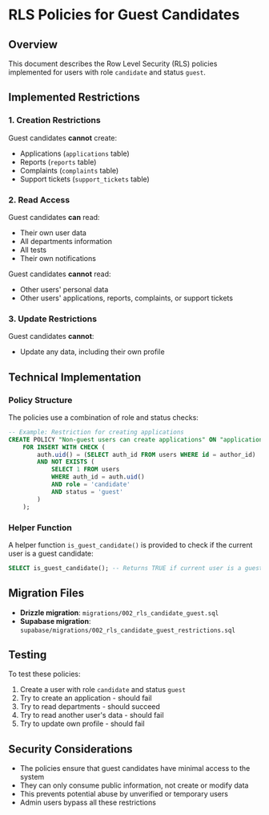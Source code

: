 # RLS Policies for Guest Candidates

## Overview

This document describes the Row Level Security (RLS) policies implemented for users with role `candidate` and status `guest`.

## Implemented Restrictions

### 1. Creation Restrictions

Guest candidates **cannot** create:
- Applications (`applications` table)
- Reports (`reports` table)
- Complaints (`complaints` table)
- Support tickets (`support_tickets` table)

### 2. Read Access

Guest candidates **can** read:
- Their own user data
- All departments information
- All tests
- Their own notifications

Guest candidates **cannot** read:
- Other users' personal data
- Other users' applications, reports, complaints, or support tickets

### 3. Update Restrictions

Guest candidates **cannot**:
- Update any data, including their own profile

## Technical Implementation

### Policy Structure

The policies use a combination of role and status checks:

```sql
-- Example: Restriction for creating applications
CREATE POLICY "Non-guest users can create applications" ON "applications" 
    FOR INSERT WITH CHECK (
        auth.uid() = (SELECT auth_id FROM users WHERE id = author_id)
        AND NOT EXISTS (
            SELECT 1 FROM users 
            WHERE auth_id = auth.uid() 
            AND role = 'candidate' 
            AND status = 'guest'
        )
    );
```

### Helper Function

A helper function `is_guest_candidate()` is provided to check if the current user is a guest candidate:

```sql
SELECT is_guest_candidate(); -- Returns TRUE if current user is a guest candidate
```

## Migration Files

- **Drizzle migration**: `migrations/002_rls_candidate_guest.sql`
- **Supabase migration**: `supabase/migrations/002_rls_candidate_guest_restrictions.sql`

## Testing

To test these policies:

1. Create a user with role `candidate` and status `guest`
2. Try to create an application - should fail
3. Try to read departments - should succeed
4. Try to read another user's data - should fail
5. Try to update own profile - should fail

## Security Considerations

- The policies ensure that guest candidates have minimal access to the system
- They can only consume public information, not create or modify data
- This prevents potential abuse by unverified or temporary users
- Admin users bypass all these restrictions
